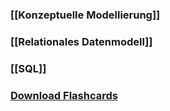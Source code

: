 ### [[Konzeptuelle Modellierung]]
### [[Relationales Datenmodell]]
### [[SQL]]
### <a href ="./GDB.apkg" download>Download Flashcards</a>